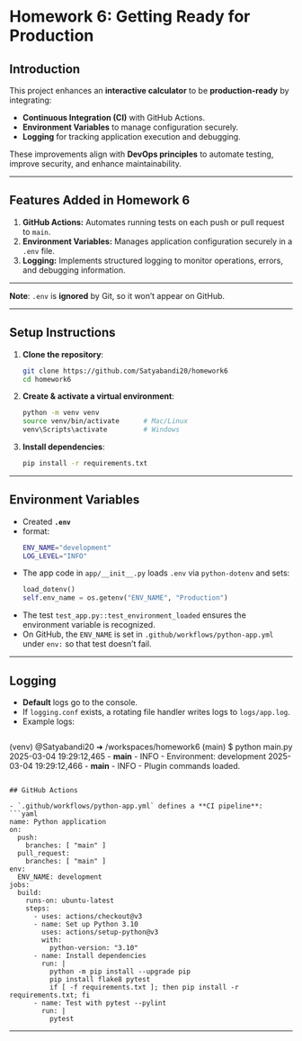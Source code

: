 # Homework 6: Getting Ready for Production

## Introduction

This project enhances an **interactive calculator** to be **production-ready** by integrating:

- **Continuous Integration (CI)** with GitHub Actions.
- **Environment Variables** to manage configuration securely.
- **Logging** for tracking application execution and debugging.

These improvements align with **DevOps principles** to automate testing, improve security, and enhance maintainability.

---

## Features Added in Homework 6

1. **GitHub Actions:** Automates running tests on each push or pull request to `main`.  
2. **Environment Variables:** Manages application configuration securely in a `.env` file.  
3. **Logging:** Implements structured logging to monitor operations, errors, and debugging information.

---

**Note**: `.env` is **ignored** by Git, so it won’t appear on GitHub.

---

## Setup Instructions

1. **Clone the repository**:
   ```bash
   git clone https://github.com/Satyabandi20/homework6
   cd homework6
   ```
2. **Create & activate a virtual environment**:
   ```bash
   python -m venv venv
   source venv/bin/activate      # Mac/Linux
   venv\Scripts\activate         # Windows
   ```
3. **Install dependencies**:
   ```bash
   pip install -r requirements.txt
   ```

---

## Environment Variables

- Created  **`.env`**  
- format:
  ```bash
  ENV_NAME="development"
  LOG_LEVEL="INFO"
  ```
- The app code in `app/__init__.py` loads `.env` via `python-dotenv` and sets:
  ```python
  load_dotenv()
  self.env_name = os.getenv("ENV_NAME", "Production")
  ```
- The test `test_app.py::test_environment_loaded` ensures the environment variable is recognized.  
- On GitHub, the `ENV_NAME` is set in `.github/workflows/python-app.yml` under `env:` so that test doesn’t fail.

---

## Logging

- **Default** logs go to the console.  
- If `logging.conf` exists, a rotating file handler writes logs to `logs/app.log`.
- Example logs:
  ```
(venv) @Satyabandi20 ➜ /workspaces/homework6 (main) $ python main.py
2025-03-04 19:29:12,465 - __main__ - INFO - Environment: development
2025-03-04 19:29:12,466 - __main__ - INFO - Plugin commands loaded.
  ```

## GitHub Actions

- `.github/workflows/python-app.yml` defines a **CI pipeline**:
  ```yaml
  name: Python application
  on:
    push:
      branches: [ "main" ]
    pull_request:
      branches: [ "main" ]
  env:
    ENV_NAME: development
  jobs:
    build:
      runs-on: ubuntu-latest
      steps:
        - uses: actions/checkout@v3
        - name: Set up Python 3.10
          uses: actions/setup-python@v3
          with:
            python-version: "3.10"
        - name: Install dependencies
          run: |
            python -m pip install --upgrade pip
            pip install flake8 pytest
            if [ -f requirements.txt ]; then pip install -r requirements.txt; fi
        - name: Test with pytest --pylint
          run: |
            pytest
  ```
---